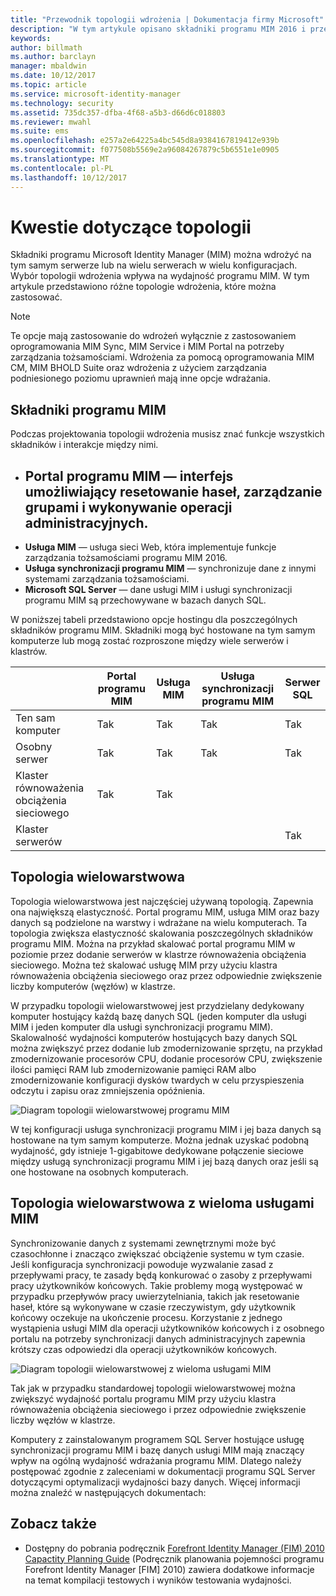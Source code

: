 ```yaml
---
title: "Przewodnik topologii wdrożenia | Dokumentacja firmy Microsoft"
description: "W tym artykule opisano składniki programu MIM 2016 i przedstawiono sugestie dotyczące wdrażania ich w środowisku docelowym."
keywords: 
author: billmath
ms.author: barclayn
manager: mbaldwin
ms.date: 10/12/2017
ms.topic: article
ms.service: microsoft-identity-manager
ms.technology: security
ms.assetid: 735dc357-dfba-4f68-a5b3-d66d6c018803
ms.reviewer: mwahl
ms.suite: ems
ms.openlocfilehash: e257a2e64225a4bc545d8a9384167819412e939b
ms.sourcegitcommit: f077508b5569e2a96084267879c5b6551e1e0905
ms.translationtype: MT
ms.contentlocale: pl-PL
ms.lasthandoff: 10/12/2017
---
```

# <a name="topology-considerations"></a>Kwestie dotyczące topologii
Składniki programu Microsoft Identity Manager (MIM) można wdrożyć na tym samym serwerze lub na wielu serwerach w wielu konfiguracjach. Wybór topologii wdrożenia wpływa na wydajność programu MIM. W tym artykule przedstawiono różne topologie wdrożenia, które można zastosować.


>[!NOTE]
Te opcje mają zastosowanie do wdrożeń wyłącznie z zastosowaniem oprogramowania MIM Sync, MIM Service i MIM Portal na potrzeby zarządzania tożsamościami.  Wdrożenia za pomocą oprogramowania MIM CM, MIM BHOLD Suite oraz wdrożenia z użyciem zarządzania podniesionego poziomu uprawnień mają inne opcje wdrażania.


## <a name="mim-components"></a>Składniki programu MIM
Podczas projektowania topologii wdrożenia musisz znać funkcje wszystkich składników i interakcje między nimi.

- <a name="mim-portal---an-interface-for-password-resets-group-management-and-administrative-operations"></a>**Portal programu MIM** — interfejs umożliwiający resetowanie haseł, zarządzanie grupami i wykonywanie operacji administracyjnych.
    -
- **Usługa MIM** — usługa sieci Web, która implementuje funkcje zarządzania tożsamościami programu MIM 2016.
- **Usługa synchronizacji programu MIM** — synchronizuje dane z innymi systemami zarządzania tożsamościami.
- **Microsoft SQL Server** — dane usługi MIM i usługi synchronizacji programu MIM są przechowywane w bazach danych SQL.

W poniższej tabeli przedstawiono opcje hostingu dla poszczególnych składników programu MIM. Składniki mogą być hostowane na tym samym komputerze lub mogą zostać rozproszone między wiele serwerów i klastrów.

| | Portal programu MIM | Usługa MIM | Usługa synchronizacji programu MIM | Serwer SQL |
| --- | --- | --- | --- | --- |
| Ten sam komputer | Tak | Tak | Tak | Tak |
| Osobny serwer | Tak | Tak | Tak | Tak |
| Klaster równoważenia obciążenia sieciowego | Tak | Tak | | |
| Klaster serwerów | | | | Tak |


## <a name="multitier-topology"></a>Topologia wielowarstwowa
Topologia wielowarstwowa jest najczęściej używaną topologią. Zapewnia ona największą elastyczność. Portal programu MIM, usługa MIM oraz bazy danych są podzielone na warstwy i wdrażane na wielu komputerach. Ta topologia zwiększa elastyczność skalowania poszczególnych składników programu MIM. Można na przykład skalować portal programu MIM w poziomie przez dodanie serwerów w klastrze równoważenia obciążenia sieciowego. Można też skalować usługę MIM przy użyciu klastra równoważenia obciążenia sieciowego oraz przez odpowiednie zwiększenie liczby komputerów (węzłów) w klastrze.

W przypadku topologii wielowarstwowej jest przydzielany dedykowany komputer hostujący każdą bazę danych SQL (jeden komputer dla usługi MIM i jeden komputer dla usługi synchronizacji programu MIM). Skalowalność wydajności komputerów hostujących bazy danych SQL można zwiększyć przez dodanie lub zmodernizowanie sprzętu, na przykład zmodernizowanie procesorów CPU, dodanie procesorów CPU, zwiększenie ilości pamięci RAM lub zmodernizowanie pamięci RAM albo zmodernizowanie konfiguracji dysków twardych w celu przyspieszenia odczytu i zapisu oraz zmniejszenia opóźnienia.

![Diagram topologii wielowarstwowej programu MIM](media/MIM-topo-multitier.png)

W tej konfiguracji usługa synchronizacji programu MIM i jej baza danych są hostowane na tym samym komputerze. Można jednak uzyskać podobną wydajność, gdy istnieje 1-gigabitowe dedykowane połączenie sieciowe między usługą synchronizacji programu MIM i jej bazą danych oraz jeśli są one hostowane na osobnych komputerach.


## <a name="multitier-topology-with-multiple-mim-services"></a>Topologia wielowarstwowa z wieloma usługami MIM
Synchronizowanie danych z systemami zewnętrznymi może być czasochłonne i znacząco zwiększać obciążenie systemu w tym czasie. Jeśli konfiguracja synchronizacji powoduje wyzwalanie zasad z przepływami pracy, te zasady będą konkurować o zasoby z przepływami pracy użytkowników końcowych. Takie problemy mogą występować w przypadku przepływów pracy uwierzytelniania, takich jak resetowanie haseł, które są wykonywane w czasie rzeczywistym, gdy użytkownik końcowy oczekuje na ukończenie procesu. Korzystanie z jednego wystąpienia usługi MIM dla operacji użytkowników końcowych i z osobnego portalu na potrzeby synchronizacji danych administracyjnych zapewnia krótszy czas odpowiedzi dla operacji użytkowników końcowych.

![Diagram topologii wielowarstwowej z wieloma usługami MIM](media/MIM-topo-multitier-multiservice.png)

Tak jak w przypadku standardowej topologii wielowarstwowej można zwiększyć wydajność portalu programu MIM przy użyciu klastra równoważenia obciążenia sieciowego i przez odpowiednie zwiększenie liczby węzłów w klastrze.

Komputery z zainstalowanym programem SQL Server hostujące usługę synchronizacji programu MIM i bazę danych usługi MIM mają znaczący wpływ na ogólną wydajność wdrażania programu MIM. Dlatego należy postępować zgodnie z zaleceniami w dokumentacji programu SQL Server dotyczącymi optymalizacji wydajności bazy danych. Więcej informacji można znaleźć w następujących dokumentach:

## <a name="see-also"></a>Zobacz także
- Dostępny do pobrania podręcznik [Forefront Identity Manager (FIM) 2010 Capactity Planning Guide](http://go.microsoft.com/fwlink/?LinkId=200180) (Podręcznik planowania pojemności programu Forefront Identity Manager [FIM] 2010) zawiera dodatkowe informacje na temat kompilacji testowych i wyników testowania wydajności.
